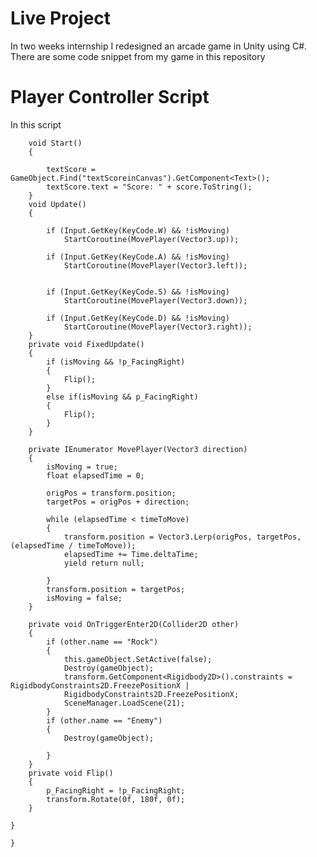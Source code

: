 # Live Project

In two weeks internship I redesigned an arcade game in Unity using C#. There are some code snippet from my game in this repository 

# Player Controller Script
In this script  

        void Start()
        {

            textScore = GameObject.Find("textScoreinCanvas").GetComponent<Text>();
            textScore.text = "Score: " + score.ToString();
        }
        void Update()
        {
      
            if (Input.GetKey(KeyCode.W) && !isMoving)
                StartCoroutine(MovePlayer(Vector3.up));

            if (Input.GetKey(KeyCode.A) && !isMoving)
                StartCoroutine(MovePlayer(Vector3.left));


            if (Input.GetKey(KeyCode.S) && !isMoving)
                StartCoroutine(MovePlayer(Vector3.down));

            if (Input.GetKey(KeyCode.D) && !isMoving)
                StartCoroutine(MovePlayer(Vector3.right));
        }
        private void FixedUpdate()
        {
            if (isMoving && !p_FacingRight)
            {
                Flip();
            }
            else if(isMoving && p_FacingRight)
            {
                Flip();
            }
        }

        private IEnumerator MovePlayer(Vector3 direction)
        {
            isMoving = true;
            float elapsedTime = 0;

            origPos = transform.position;
            targetPos = origPos + direction;

            while (elapsedTime < timeToMove)
            {
                transform.position = Vector3.Lerp(origPos, targetPos, (elapsedTime / timeToMove));
                elapsedTime += Time.deltaTime;
                yield return null;

            }
            transform.position = targetPos;
            isMoving = false;
        }

        private void OnTriggerEnter2D(Collider2D other)
        {
            if (other.name == "Rock")
            {
                this.gameObject.SetActive(false);
                Destroy(gameObject);
                transform.GetComponent<Rigidbody2D>().constraints = RigidbodyConstraints2D.FreezePositionX |
                RigidbodyConstraints2D.FreezePositionX;
                SceneManager.LoadScene(21);
            }
            if (other.name == "Enemy")
            {
                Destroy(gameObject);

            }
        }
        private void Flip()
        {
            p_FacingRight = !p_FacingRight;
            transform.Rotate(0f, 180f, 0f);
        }

    }

    }
